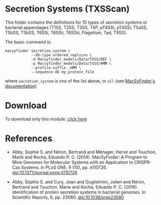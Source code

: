 # Secretion Systems (TXSScan)

This folder contains the definitions for 15 types of secretion systems or bacterial appendages (T1SS, T2SS, T3SS, T4P, pT4SSt, pT4SSi, T5aSS, T5bSS, T5bSS, T6SSi, T6SSii, T6SSiii, Flagellum, Tad, T9SS).

The basic command is:

    macsyfinder secretion_system \
                --db-type ordered_replicon \
                -d Macsyfinder_models/Data/TXSS/DEF \
                -p Macsyfinder_models/Data/TXSS/HMM \
                --profile-suffix .HMM \
                --sequence-db my_protein_file

where `secretion_system` is one of the list above, or `all` (see [MacSyFinder's documentation](http://macsyfinder.readthedocs.io/en/latest/))

# Download

To download only this module: [click here](https://minhaskamal.github.io/DownGit/#/home?url=https://github.com/gem-pasteur/Macsyfinder_models/tree/master/Data/TXSS)

# References

- Abby, Sophie S. and Néron, Bertrand and Ménager, Hervé and Touchon, Marie and Rocha, Eduardo P. C. (2014). MacSyFinder: A Program to Mine Genomes for Molecular Systems with an Application to CRISPR-Cas Systems. In PLoS ONE, 9 (10), pp. e110726. [doi:10.1371/journal.pone.0110726](http://dx.doi.org/10.1371/journal.pone.0110726)

- Abby, Sophie S. and Cury, Jean and Guglielmini, Julien and Néron, Bertrand and Touchon, Marie and Rocha, Eduardo P. C. (2016). Identification of protein secretion systems in bacterial genomes. In Scientific Reports, 6, pp. 23080. [doi:10.1038/srep23080](http://dx.doi.org/10.1038/srep23080)
